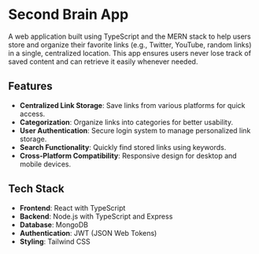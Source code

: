 # Second Brain App  

A web application built using TypeScript and the MERN stack to help users store and organize their favorite links (e.g., Twitter, YouTube, random links) in a single, centralized location. This app ensures users never lose track of saved content and can retrieve it easily whenever needed.  

## Features  
- **Centralized Link Storage**: Save links from various platforms for quick access.  
- **Categorization**: Organize links into categories for better usability.  
- **User Authentication**: Secure login system to manage personalized link storage.  
- **Search Functionality**: Quickly find stored links using keywords.  
- **Cross-Platform Compatibility**: Responsive design for desktop and mobile devices.  

## Tech Stack  
- **Frontend**: React with TypeScript  
- **Backend**: Node.js with TypeScript and Express  
- **Database**: MongoDB  
- **Authentication**: JWT (JSON Web Tokens)  
- **Styling**: Tailwind CSS 
